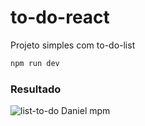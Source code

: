 # to-do-react
Projeto simples com to-do-list 


```js
npm run dev
```

### Resultado
![list-to-do](https://github.com/dmarcosweb/to-do-react/assets/131329348/0122816e-562f-4722-b007-9a484320752e)
Daniel mpm
